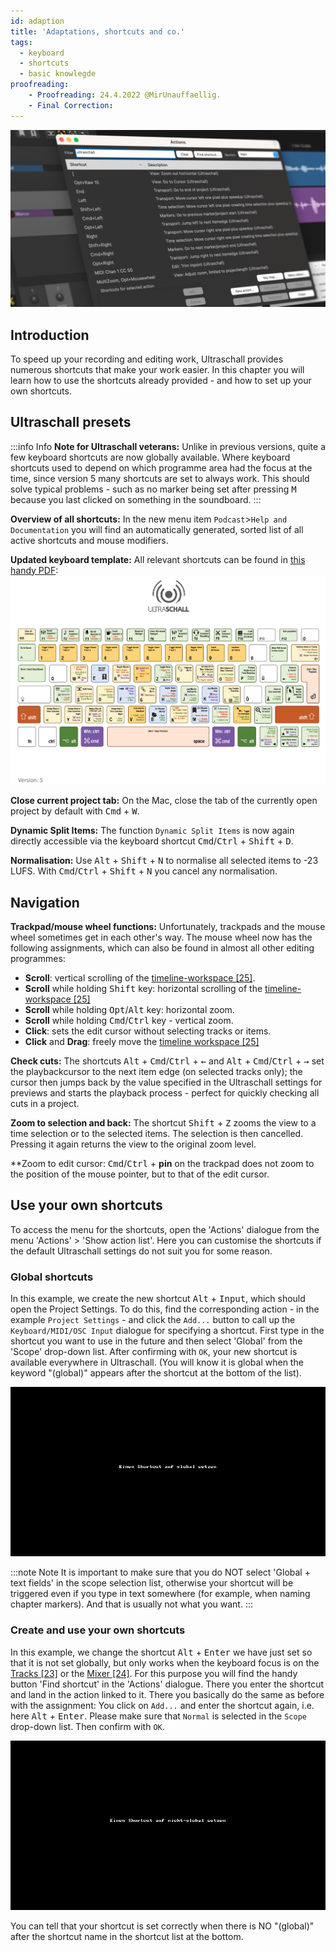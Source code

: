 ```yaml
---
id: adaption
title: 'Adaptations, shortcuts and co.'
tags:
  - keyboard
  - shortcuts
  - basic knowlegde 
proofreading:
    - Proofreading: 24.4.2022 @MirUnauffaellig.
    - Final Correction: 
---
```


<!-- @todo: Start gif loops only when needed (change gif) -->

![customizing-banner](https://raw.githubusercontent.com/Ultraschall/ultraschall-manual/main/assets/images/Anpassungen-und-Shortcuts/0-banner-custom.png)

## Introduction

To speed up your recording and editing work, Ultraschall provides numerous shortcuts that make your work easier. In this chapter you will learn how to use the shortcuts already provided - and how to set up your own shortcuts.

## Ultraschall presets

:::info Info
**Note for Ultraschall veterans:** Unlike in previous versions, quite a few keyboard shortcuts are now globally available. Where keyboard shortcuts used to depend on which programme area had the focus at the time, since version 5 many shortcuts are set to always work. This should solve typical problems - such as no marker being set after pressing <kbd>M</kbd> because you last clicked on something in the soundboard.
:::

**Overview of all shortcuts:** In the new menu item `Podcast`>`Help and Documentation` you will find an automatically generated, sorted list of all active shortcuts and mouse modifiers.

**Updated keyboard template:** All relevant shortcuts can be found in [this handy PDF](http://url.ultraschall-podcast.de/keymap5):
[![Keymap](https://raw.githubusercontent.com/Ultraschall/ultraschall-manual/main/assets/images/Anpassungen-und-Shortcuts/keymap.jpg)](http://url.ultraschall-podcast.de/keymap5)

**Close current project tab:** On the Mac, close the tab of the currently open project by default with <kbd>Cmd</kbd> + <kbd>W</kbd>.

**Dynamic Split Items:** The function `Dynamic Split Items` is now again directly accessible via the keyboard shortcut <kbd>Cmd</kbd>/<kbd>Ctrl</kbd> + <kbd>Shift</kbd> + <kbd>D</kbd>.

**Normalisation:** Use <kbd>Alt</kbd> + <kbd>Shift</kbd> + <kbd>N</kbd> to normalise all selected items to -23 LUFS. With <kbd>Cmd</kbd>/<kbd>Ctrl</kbd> + <kbd>Shift</kbd> + <kbd>N</kbd> you cancel any normalisation.

## Navigation

**Trackpad/mouse wheel functions:** Unfortunately, trackpads and the mouse wheel sometimes get in each other's way. The mouse wheel now has the following assignments, which can also be found in almost all other editing programmes:

- **Scroll**: vertical scrolling of the [timeline-workspace [25]](GUI-overview#area-workspace).
- **Scroll** while holding <kbd>Shift</kbd> key: horizontal scrolling of the [timeline-workspace [25]](GUI-overview#space-workspace)
- **Scroll** while holding <kbd>Opt</kbd>/<kbd>Alt</kbd> key: horizontal zoom.
- **Scroll** while holding <kbd>Cmd</kbd>/<kbd>Ctrl</kbd> key - vertical zoom.
- **Click**: sets the edit cursor without selecting tracks or items.
- **Click** and **Drag**: freely move the [timeline workspace [25]](GUI-overview#area-workspace) <!-- [ ] ToDo: check and correct if necessary -->

**Check cuts:** The shortcuts <kbd>Alt</kbd> + <kbd>Cmd</kbd>/<kbd>Ctrl</kbd> + <kbd>←</kbd> and <kbd>Alt</kbd> + <kbd>Cmd</kbd>/<kbd>Ctrl</kbd> + <kbd>→</kbd> set the playbackcursor to the next item edge (on selected tracks only); the cursor then jumps back by the value specified in the Ultraschall settings for previews and starts the playback process - perfect for quickly checking all cuts in a project.

**Zoom to selection and back:** The shortcut <kbd>Shift</kbd> + <kbd>Z</kbd> zooms the view to a time selection or to the selected items. The selection is then cancelled. Pressing it again returns the view to the original zoom level.

**Zoom to edit cursor: <kbd>Cmd</kbd>/<kbd>Ctrl</kbd> + **pin** on the trackpad does not zoom to the position of the mouse pointer, but to that of the edit cursor.

## Use your own shortcuts

To access the menu for the shortcuts, open the 'Actions' dialogue from the menu 'Actions' > 'Show action list'. Here you can customise the shortcuts if the default Ultraschall settings do not suit you for some reason.

### Global shortcuts

In this example, we create the new shortcut <kbd>Alt</kbd> + <kbd>Input</kbd>, which should open the Project Settings. To do this, find the corresponding action - in the example `Project Settings` - and click the `Add...` button to call up the `Keyboard/MIDI/OSC Input` dialogue for specifying a shortcut. First type in the shortcut you want to use in the future and then select 'Global' from the 'Scope' drop-down list. After confirming with `OK`, your new shortcut is available everywhere in Ultraschall. (You will know it is global when the keyword "(global)" appears after the shortcut at the bottom of the list).



![Shortcuts Global](https://raw.githubusercontent.com/Ultraschall/ultraschall-manual/main/assets/images/Anpassungen-und-Shortcuts/globale_shortcuts.gif)

:::note Note
It is important to make sure that you do NOT select 'Global + text fields' in the scope selection list, otherwise your shortcut will be triggered even if you type in text somewhere (for example, when naming chapter markers). And that is usually not what you want.
:::

### Create and use your own shortcuts

In this example, we change the shortcut <kbd>Alt</kbd> + <kbd>Enter</kbd> we have just set so that it is not set globally, but only works when the keyboard focus is on the [Tracks [23]](GUI-overview) or the [Mixer [24]](GUI-overview). For this purpose you will find the handy button 'Find shortcut' in the 'Actions' dialogue. There you enter the shortcut and land in the action linked to it. There you basically do the same as before with the assignment: You click on `Add...` and enter the shortcut again, i.e. here <kbd>Alt</kbd> + <kbd>Enter</kbd>. Please make sure that `Normal` is selected in the `Scope` drop-down list. Then confirm with `OK`.

![Shortcuts Local](https://raw.githubusercontent.com/Ultraschall/ultraschall-manual/main/assets/images/Anpassungen-und-Shortcuts/lokale_shortcuts.gif)

You can tell that your shortcut is set correctly when there is NO "(global)" after the shortcut name in the shortcut list at the bottom.

<!-- [ ] ToDo for V2: the chapter does not yet exist.
## Use control devices (Midi, OSC, etc.)

:::info Info
You can also control all shortcuts via Midi and OSC. Information on this can be found in the chapter [Miscellaneous](https://pad.gwdg.de/sLRAFF9eS0OwYFuobe_wZw#).
:::
-->

